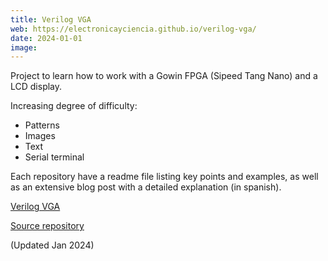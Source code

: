 ```yaml
---
title: Verilog VGA
web: https://electronicayciencia.github.io/verilog-vga/
date: 2024-01-01
image: 
---
```


Project to learn how to work with a Gowin FPGA (Sipeed Tang Nano) and a LCD display.

Increasing degree of difficulty:
- Patterns
- Images
- Text
- Serial terminal

Each repository have a readme file listing key points and examples, as well as an extensive blog post with a detailed explanation (in spanish).

[Verilog VGA](https://electronicayciencia.github.io/verilog-vga/)

[Source repository](https://github.com/electronicayciencia/verilog-vga)

(Updated Jan 2024)

